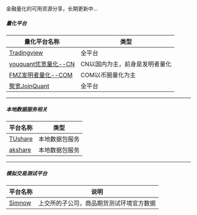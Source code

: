 金融量化的可用资源分享，长期更新中...


##### 量化平台

|量化平台名称   | 类型|
|----- | -----|
|[Tradingview][1] | 全平台|
|[youquant优宽量化--CN][3]  | CN以国内为主，前身是发明者量化|
|[FMZ发明者量化--COM][4]  | COM以币圈量化为主|
|[聚宽JoinQuant][5]  |全平台|

---

##### 本地数据服务相关

|平台名称   | 类型|
|----- | -----|
|[TUshare][2] | 本地数据包服务|
|[akshare][6] | 本地数据包服务|

---

##### 模拟交易测试平台

|平台名称   | 说明|
|----- | -----|
|[Simnow][7] | 上交所的子公司，商品期货测试环境官方数据|



[1]: https://www.tradingview.com/
[3]: https://www.youquant.com/sign-up/9725350
[4]: https://www.fmz.com/sign-up/4833862
[5]: https://www.joinquant.com/


[2]: https://tushare.pro/register?reg=504952
[6]: https://akshare.akfamily.xyz/data/futures/futures.html
[7]: https://www.simnow.com.cn/

